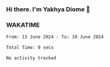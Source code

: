 ### Hi there. I'm Yakhya Diome 👋

### WAKATIME
<!--START_SECTION:waka-->

```txt
From: 13 June 2024 - To: 19 June 2024

Total Time: 0 secs

No activity tracked
```

<!--END_SECTION:waka-->
